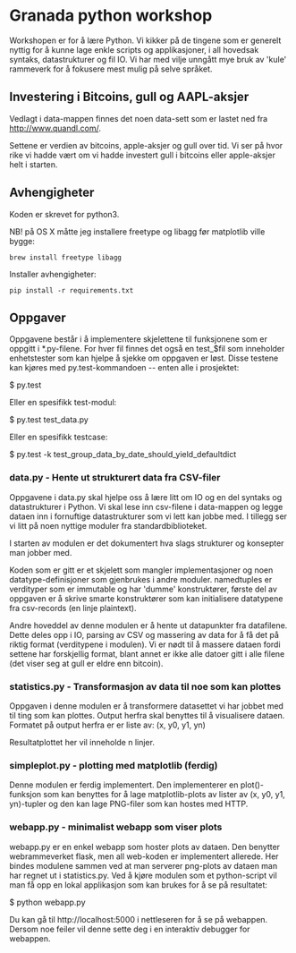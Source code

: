 # Granada python workshop

Workshopen er for å lære Python. Vi kikker på de tingene som er generelt nyttig for å kunne
lage enkle scripts og applikasjoner, i all hovedsak syntaks, datastrukturer og fil IO. Vi
har med vilje unngått mye bruk av 'kule' rammeverk for å fokusere mest mulig på selve språket.

## Investering i Bitcoins,  gull og AAPL-aksjer

Vedlagt i data-mappen finnes det noen data-sett som er lastet ned fra http://www.quandl.com/.

Settene er verdien av bitcoins, apple-aksjer og gull over tid. Vi ser på hvor rike vi hadde
vært om vi hadde investert gull i bitcoins eller apple-aksjer helt i starten.

## Avhengigheter
Koden er skrevet for python3.

NB! på OS X måtte jeg installere freetype og libagg før matplotlib ville bygge:

    brew install freetype libagg

Installer avhengigheter:

    pip install -r requirements.txt

## Oppgaver

Oppgavene består i å implementere skjelettene til funksjonene som er oppgitt i *.py-filene.
For hver fil finnes det også en test_$fil som inneholder enhetstester som kan hjelpe å sjekke
om oppgaven er løst. Disse testene kan kjøres med py.test-kommandoen -- enten alle i prosjektet:

$ py.test

Eller en spesifikk test-modul:

$ py.test test_data.py

Eller en spesifikk testcase:

$ py.test -k test_group_data_by_date_should_yield_defaultdict

### data.py - Hente ut strukturert data fra CSV-filer

Oppgavene i data.py skal hjelpe oss å lære litt om IO og en del syntaks og datastrukturer i Python.
Vi skal lese inn csv-filene i data-mappen og legge dataen inn i fornuftige datastrukturer som vi
lett kan jobbe med. I tillegg ser vi litt på noen nyttige moduler fra standardbiblioteket.

I starten av modulen er det dokumentert hva slags strukturer og konsepter man jobber med.

Koden som er gitt er et skjelett som mangler implementasjoner og noen datatype-definisjoner som
gjenbrukes i andre moduler. namedtuples er verdityper som er immutable og har 'dumme' konstruktører,
første del av oppgaven er å skrive smarte konstruktører som kan initialisere datatypene fra
csv-records (en linje plaintext).

Andre hoveddel av denne modulen er å hente ut datapunkter fra datafilene. Dette deles opp i
IO, parsing av CSV og massering av data for å få det på riktig format (verditypene i modulen).
Vi er nødt til å massere dataen fordi settene har forskjellig format, blant annet er ikke alle
datoer gitt i alle filene (det viser seg at gull er eldre enn bitcoin).

### statistics.py - Transformasjon av data til noe som kan plottes

Oppgaven i denne modulen er å transformere datasettet vi har jobbet med til ting som kan
plottes. Output herfra skal benyttes til å visualisere dataen. Formatet på output herfra
er er liste av: (x, y0, y1, yn)

Resultatplottet her vil inneholde n linjer.

### simpleplot.py - plotting med matplotlib (ferdig)

Denne modulen er ferdig implementert. Den implementerer en plot()-funksjon som kan benyttes
for å lage matplotlib-plots av lister av (x, y0, y1, yn)-tupler og den kan lage PNG-filer
som kan hostes med HTTP.

### webapp.py - minimalist webapp som viser plots

webapp.py er en enkel webapp som hoster plots av dataen. Den benytter webrammeverket flask,
men all web-koden er implementert allerede. Her bindes modulene sammen ved at man serverer
png-plots av dataen man har regnet ut i statistics.py. Ved å kjøre modulen som et python-script
vil man få opp en lokal applikasjon som kan brukes for å se på resultatet:

$ python webapp.py

Du kan gå til http://localhost:5000 i nettleseren for å se på webappen. Dersom noe feiler
vil denne sette deg i en interaktiv debugger for webappen.

